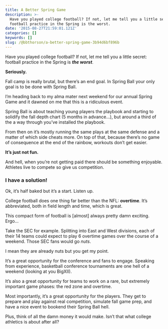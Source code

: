 ```yaml
---
title: A Better Spring Game
description: >-
  Have you played college football? If not, let me tell you a little secret:
  football practice in the Spring is the worst.
date: '2015-08-27T21:59:01.121Z'
categories: []
keywords: []
slug: /@bbthorson/a-better-spring-game-3b94d6bf896b
---
```


Have you played college football? If not, let me tell you a little secret: football practice in the Spring is **_the worst_**.

**Seriously.**

Fall camp is really brutal, but there’s an end goal. In Spring Ball your only goal is to be done with Spring Ball.

I’m heading back to my alma mater next weekend for our annual Spring Game and it dawned on me that this is a ridiculous event.

Spring Ball is about teaching young players the playbook and starting to solidify the fall depth chart (5 months in advance…), but around a third of the a way through you’ve installed the playbook.

From then on it’s mostly running the same plays at the same defense and a matter of which side cheats more. On top of that, because there’s no game of consequence at the end of the rainbow, workouts don’t get easier.

**It’s just not fun.**

And hell, when you’re not getting paid there should be something enjoyable. Athletes live to compete so give us competition.

### I have a solution!

Ok, it’s half baked but it’s a start. Listen up.

College football does one thing far better than the NFL: **overtime**. It’s abbreviated, both in field length and time, which is great.

This compact form of football is \[almost\] always pretty damn exciting. Ergo…

Take the SEC for example. Splitting into East and West divisions, each of their 14 teams could expect to play 6 overtime games over the course of a weekend. Those SEC fans would go _nuts_.

I mean they are already nuts but you get my point.

It’s a great opportunity for the conference and fans to engage. Speaking from experience, basketball conference tournaments are one hell of a weekend (looking at you BigXII).

It’s also a great opportunity for teams to work on a rare, but extremely important game phases: the red zone and overtime.

Most importantly, it’s a great opportunity for the players. They get to prepare and play against real competition, simulate fall game prep, and have a nice event to bookend their Spring Ball hell.

Plus, think of all the damn money it would make. Isn’t that what college athletics is about after all?